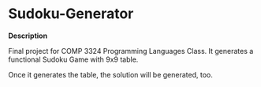 # Sudoku-Generator

**Description**

Final project for COMP 3324 Programming Languages Class.
It generates a functional Sudoku Game with 9x9 table.

Once it generates the table, the solution will be generated, too.

